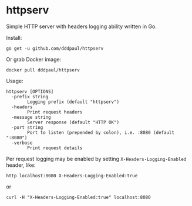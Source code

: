 httpserv
=========

Simple HTTP server with headers logging ability written in Go.

Install:

```
go get -u github.com/dddpaul/httpserv
```

Or grab Docker image:

```
docker pull dddpaul/httpserv
```

Usage:

```
httpserv [OPTIONS]
  -prefix string
        Logging prefix (default "httpserv")
  -headers
        Print request headers
  -message string
        Server response (default "HTTP OK")
  -port string
        Port to listen (prepended by colon), i.e. :8080 (default ":8080")
  -verbose
        Print request details
```

Per request logging may be enabled by setting `X-Headers-Logging-Enabled` header, like:

```
http localhost:8080 X-Headers-Logging-Enabled:true  
```

or

```
curl -H "X-Headers-Logging-Enabled:true" localhost:8080
```
